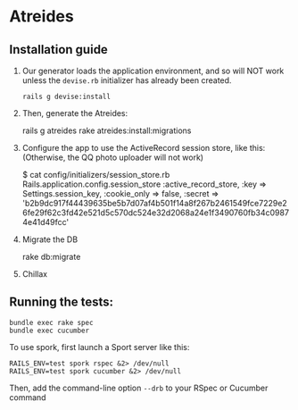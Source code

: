 # Atreides

## Installation guide ##

1) Our generator loads the application environment, and so will NOT work unless the `devise.rb`
initializer has already been created.

    `rails g devise:install`

2) Then, generate the Atreides:

    rails g atreides
    rake atreides:install:migrations

3) Configure the app to use the ActiveRecord session store, like this:
(Otherwise, the QQ photo uploader will not work)

    $ cat config/initializers/session_store.rb
    Rails.application.config.session_store :active_record_store,
      :key => Settings.session_key,
      :cookie_only => false,
      :secret => 'b2b9dc917f44439635be5b7d07af4b501f14a8f267b2461549fce7229e26fe29f62c3fd42e521d5c570dc524e32d2068a24e1f3490760fb34c09874e41d49fcc'

4) Migrate the DB

    rake db:migrate

5) Chillax


## Running the tests: ##

    bundle exec rake spec
    bundle exec cucumber

To use spork, first launch a Sport server like this:

    RAILS_ENV=test spork rspec &2> /dev/null
    RAILS_ENV=test spork cucumber &2> /dev/null

Then, add the command-line option `--drb` to your RSpec or Cucumber command